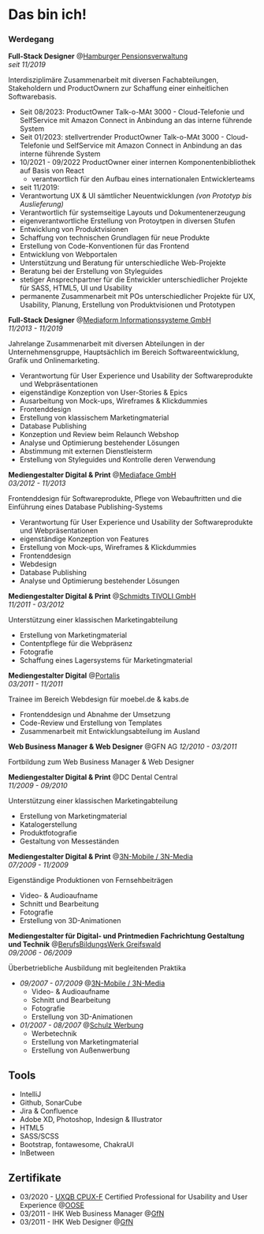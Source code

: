 # Das bin ich!

### Werdegang

**Full-Stack Designer** @[Hamburger Pensionsverwaltung](https://www.hhpv.de/) <br>
*seit 11/2019*

Interdisziplimäre Zusammenarbeit mit diversen Fachabteilungen, Stakeholdern und ProductOwnern zur Schaffung einer einheitlichen Softwarebasis.

- Seit 08/2023: ProductOwner Talk-o-MAt 3000 - Cloud-Telefonie und SelfService mit Amazon Connect in Anbindung an das interne führende System
- Seit 01/2023: stellvertrender ProductOwner Talk-o-MAt 3000 - Cloud-Telefonie und SelfService mit Amazon Connect in Anbindung an das interne führende System
- 10/2021 - 09/2022 ProductOwner einer internen Komponentenbibliothek auf Basis von React
  - verantwortlich für den Aufbau eines internationalen Entwicklerteams
- seit 11/2019:
- Verantwortung UX & UI sämtlicher Neuentwicklungen *(von Prototyp bis Auslieferung)*
- Verantwortlich für systemseitige Layouts und Dokumentenerzeugung
- eigenverantwortliche Erstellung von Protoytpen in diversen Stufen
- Entwicklung von Produktvisionen
- Schaffung von technischen Grundlagen für neue Produkte
- Erstellung von Code-Konventionen für das Frontend
- Entwicklung von Webportalen
- Unterstützung und Beratung für unterschiedliche Web-Projekte
- Beratung bei der Erstellung von Styleguides
- stetiger Ansprechpartner für die Entwickler unterschiedlicher Projekte für SASS, HTML5, UI und Usability
- permanente Zusammenarbeit mit POs unterschiedlicher Projekte für UX, Usability, Planung, Erstellung von Produktvisionen und Prototypen

**Full-Stack Designer** @[Mediaform Informationssysteme GmbH ](https://www.mediaform.de/)<br>
*11/2013 - 11/2019*

Jahrelange Zusammenarbeit mit diversen Abteilungen in der Unternehmensgruppe, 
Hauptsächlich im Bereich Softwareentwicklung, Grafik und Onlinemarketing.

- Verantwortung für User Experience und Usability der Softwareprodukte und 
Webpräsentationen
- eigenständige Konzeption von User-Stories & Epics
- Ausarbeitung von Mock-ups, Wireframes & Klickdummies
- Frontenddesign
- Erstellung von klassischem Marketingmaterial
- Database Publishing
- Konzeption und Review beim Relaunch Webshop
- Analyse und Optimierung bestehender Lösungen
- Abstimmung mit externen Dienstleisterm
- Erstellung von Styleguides und Kontrolle deren Verwendung

**Mediengestalter Digital & Print** @[Mediaface GmbH](https://www.mediaface.de) <br>
*03/2012 - 11/2013*

Frontenddesign für Softwareprodukte, Pflege von Webauftritten und die Einführung 
eines Database Publishing-Systems

- Verantwortung für User Experience und Usability der Softwareprodukte und 
Webpräsentationen
- eigenständige Konzeption von Features
- Erstellung von Mock-ups, Wireframes & Klickdummies
- Frontenddesign
- Webdesign
- Database Publishing
- Analyse und Optimierung bestehender Lösungen

**Mediengestalter Digital & Print** @[Schmidts TIVOLI GmbH](https://www.tivoli.de/) <br>
*11/2011 - 03/2012*

Unterstützung einer klassischen Marketingabteilung

- Erstellung von Marketingmaterial
- Contentpflege für die Webpräsenz
- Fotografie
- Schaffung eines Lagersystems für Marketingmaterial

**Mediengestalter Digital** @[Portalis](https://www.portalis.com/) <br>
*03/2011 - 11/2011*

Trainee im Bereich Webdesign für moebel.de & kabs.de

- Frontenddesign und Abnahme der Umsetzung
- Code-Review und Erstellung von Templates
- Zusammenarbeit mit Entwicklungsabteilung im Ausland

**Web Business Manager & Web Designer** @GFN AG
*12/2010 - 03/2011*

Fortbildung zum Web Business Manager & Web Designer

**Mediengestalter Digital & Print** @DC Dental Central <br>
*11/2009 - 09/2010*

Unterstützung einer klassischen Marketingabteilung

- Erstellung von Marketingmaterial
- Katalogerstellung
- Produktfotografie
- Gestaltung von Messeständen

**Mediengestalter Digital & Print** @[3N-Mobile / 3N-Media](https://3n-media.de/) <br>
*07/2009 - 11/2009*

Eigenständige Produktionen von Fernsehbeiträgen

- Video- & Audioaufname
- Schnitt und Bearbeitung
- Fotografie
- Erstellung von 3D-Animationen

**Mediengestalter für Digital- und Printmedien**
**Fachrichtung Gestaltung und Technik** @[BerufsBildungsWerk Greifswald](https://www.bbw-greifswald.de/) <br>
*09/2006 - 06/2009*

Überbetriebliche Ausbildung mit begleitenden Praktika <br>
- _09/2007 - 07/2009_ @[3N-Mobile / 3N-Media](https://3n-media.de/)
    - Video- & Audioaufname
    - Schnitt und Bearbeitung
    - Fotografie
    - Erstellung von 3D-Animationen
 - _01/2007 - 08/2007_ @[Schulz Werbung](https://www.schulzwerbung.com/)
    - Werbetechnik
    - Erstellung von Marketingmaterial
    - Erstellung von Außenwerbung
    
## Tools
- IntelliJ
- Github, SonarCube
- Jira & Confluence
- Adobe XD, Photoshop, Indesign & Illustrator
- HTML5
- SASS/SCSS
- Bootstrap, fontawesome, ChakraUI
- InBetween

## Zertifikate

- 03/2020 - [UXQB CPUX-F](https://uxqb.org/de/zertifizierung/basiszertifizierung-cpux-f/) Certified Professional for Usability and User Experience @[OOSE](https://www.oose.de/seminar/usability-and-user-experience-gestalten/?highlight=CPUX-F)
- 03/2011 - IHK Web Business Manager @[GfN](https://www.gfn.de/)
- 03/2011 - IHK Web Designer @[GfN](https://www.gfn.de/)
